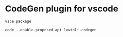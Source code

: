 # CodeGen plugin for vscode

```bash
vsce package
```

```
code --enable-proposed-api lowinli.codegen
```
